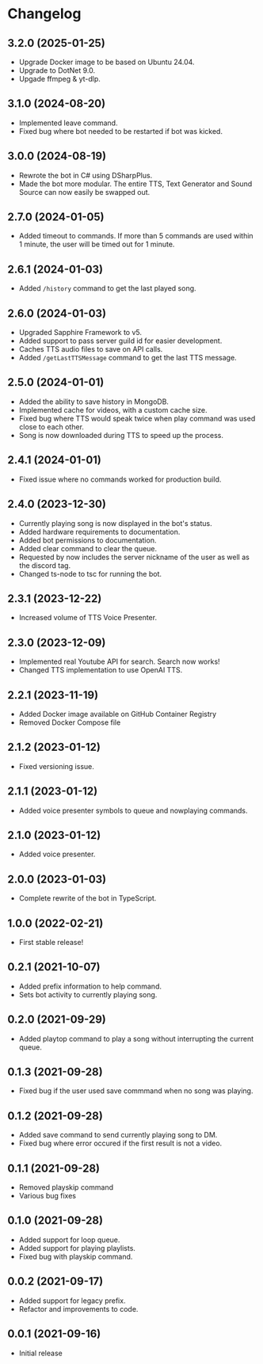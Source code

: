 # Changelog

## 3.2.0 (2025-01-25)

- Upgrade Docker image to be based on Ubuntu 24.04.
- Upgrade to DotNet 9.0.
- Upgade ffmpeg & yt-dlp.

## 3.1.0 (2024-08-20)

- Implemented leave command.
- Fixed bug where bot needed to be restarted if bot was kicked.

## 3.0.0 (2024-08-19)

- Rewrote the bot in C# using DSharpPlus.
- Made the bot more modular. The entire TTS, Text Generator and Sound Source can now easily be swapped out.

## 2.7.0 (2024-01-05)

- Added timeout to commands. If more than 5 commands are used within 1 minute, the user will be timed out for 1 minute.

## 2.6.1 (2024-01-03)

- Added `/history` command to get the last played song.

## 2.6.0 (2024-01-03)

- Upgraded Sapphire Framework to v5.
- Added support to pass server guild id for easier development.
- Caches TTS audio files to save on API calls.
- Added `/getLastTTSMessage` command to get the last TTS message.

## 2.5.0 (2024-01-01)

- Added the ability to save history in MongoDB.
- Implemented cache for videos, with a custom cache size.
- Fixed bug where TTS would speak twice when play command was used close to each other.
- Song is now downloaded during TTS to speed up the process.

## 2.4.1 (2024-01-01)

- Fixed issue where no commands worked for production build.

## 2.4.0 (2023-12-30)

- Currently playing song is now displayed in the bot's status.
- Added hardware requirements to documentation.
- Added bot permissions to documentation.
- Added clear command to clear the queue.
- Requested by now includes the server nickname of the user as well as the discord tag.
- Changed ts-node to tsc for running the bot.

## 2.3.1 (2023-12-22)

- Increased volume of TTS Voice Presenter.

## 2.3.0 (2023-12-09)

- Implemented real Youtube API for search. Search now works!
- Changed TTS implementation to use OpenAI TTS.

## 2.2.1 (2023-11-19)

- Added Docker image available on GitHub Container Registry
- Removed Docker Compose file

## 2.1.2 (2023-01-12)

- Fixed versioning issue.

## 2.1.1 (2023-01-12)

- Added voice presenter symbols to queue and nowplaying commands.

## 2.1.0 (2023-01-12)

- Added voice presenter.

## 2.0.0 (2023-01-03)

- Complete rewrite of the bot in TypeScript.

## 1.0.0 (2022-02-21)

- First stable release!

## 0.2.1 (2021-10-07)

- Added prefix information to help command.
- Sets bot activity to currently playing song.

## 0.2.0 (2021-09-29)

- Added playtop command to play a song without interrupting the current queue.

## 0.1.3 (2021-09-28)

- Fixed bug if the user used save commmand when no song was playing.

## 0.1.2 (2021-09-28)

- Added save command to send currently playing song to DM.
- Fixed bug where error occured if the first result is not a video.

## 0.1.1 (2021-09-28)

- Removed playskip command
- Various bug fixes

## 0.1.0 (2021-09-28)

- Added support for loop queue.
- Added support for playing playlists.
- Fixed bug with playskip command.

## 0.0.2 (2021-09-17)

- Added support for legacy prefix.
- Refactor and improvements to code.

## 0.0.1 (2021-09-16)

- Initial release
